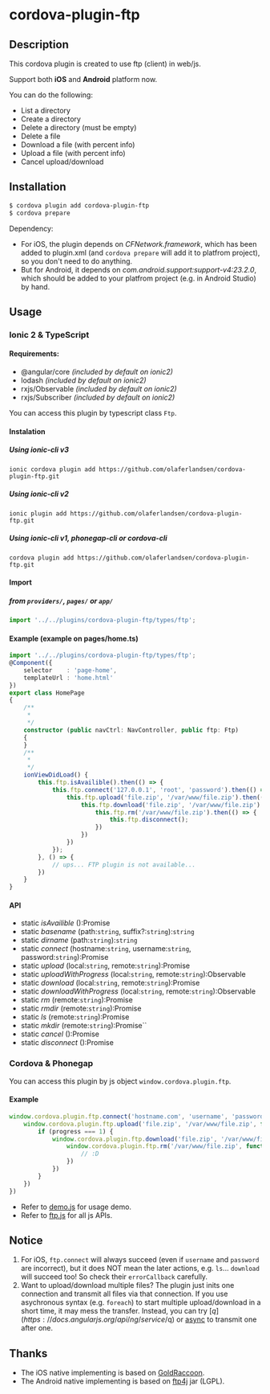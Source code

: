 # cordova-plugin-ftp

## Description

This cordova plugin is created to use ftp (client) in web/js.

Support both **iOS** and **Android** platform now.

You can do the following:

- List a directory
- Create a directory
- Delete a directory (must be empty)
- Delete a file
- Download a file (with percent info)
- Upload a file (with percent info)
- Cancel upload/download

## Installation

```sh
$ cordova plugin add cordova-plugin-ftp
$ cordova prepare
```

Dependency:

- For iOS, the plugin depends on *CFNetwork.framework*, which has been added to plugin.xml (and `cordova prepare` will add it to platfrom project), so you don't need to do anything.
- But for Android, it depends on *com.android.support:support-v4:23.2.0*, which should be added to your platfrom project (e.g. in Android Studio) by hand.

## Usage
### Ionic 2 & TypeScript
#### Requirements:
* @angular/core *(included by default on ionic2)*
* lodash *(included by default on ionic2)*
* rxjs/Observable *(included by default on ionic2)*
* rxjs/Subscriber *(included by default on ionic2)*

You can access this plugin by typescript class `Ftp`.
#### Instalation
##### Using ionic-cli v3
```
ionic cordova plugin add https://github.com/olaferlandsen/cordova-plugin-ftp.git
```
##### Using ionic-cli v2
```
ionic plugin add https://github.com/olaferlandsen/cordova-plugin-ftp.git
```
##### Using ionic-cli v1, phonegap-cli or cordova-cli
```
cordova plugin add https://github.com/olaferlandsen/cordova-plugin-ftp.git
```
#### Import
##### from `providers/`, `pages/` or `app/`
```typescript
import '../../plugins/cordova-plugin-ftp/types/ftp';
```

#### Example (example on pages/home.ts)
```typescript
import '../../plugins/cordova-plugin-ftp/types/ftp';
@Component({
    selector    : 'page-home',
    templateUrl : 'home.html'
})
export class HomePage
{
    /**
     *
     */
    constructor (public navCtrl: NavController, public ftp: Ftp)
    {
    }
    /**
     *
     */
    ionViewDidLoad() {
        this.ftp.isAvailible().then(() => {
            this.ftp.connect('127.0.0.1', 'root', 'password').then(() => {
                this.ftp.upload('file.zip', '/var/www/file.zip').then(() => {
                    this.ftp.download('file.zip', '/var/www/file.zip').then(() => {
                        this.ftp.rm('/var/www/file.zip').then(() => {
                            this.ftp.disconnect();
                        })
                    })
                })
            });
        }, () => {
            // ups... FTP plugin is not available...
        })
    }
}
```
#### API
* static *isAvailible* ():Promise<any>
* static *basename* (path:`string`, suffix?:`string`):`string`
* static *dirname* (path:`string`):`string`
* static *connect* (hostname:`string`, username:`string`, password:`string`):Promise<any>
* static *upload* (local:`string`, remote:`string`):Promise<any>
* static *uploadWithProgress* (local:`string`, remote:`string`):Observable<any>
* static *download* (local:`string`, remote:`string`):Promise<any>
* static *downloadWithProgress*  (local:`string`, remote:`string`):Observable<any>
* static *rm* (remote:`string`):Promise<any>
* static *rmdir* (remote:`string`):Promise<any>
* static *ls* (remote:`string`):Promise<any>
* static *mkdir* (remote:`string`):Promise<any>``
* static *cancel* ():Promise<any>
* static *disconnect* ():Promise<any>


### Cordova & Phonegap
You can access this plugin by js object `window.cordova.plugin.ftp`.

#### Example
```javascript
window.cordova.plugin.ftp.connect('hostname.com', 'username', 'password', function () {
    window.cordova.plugin.ftp.upload('file.zip', '/var/www/file.zip', function (progress) {
        if (progress === 1) {
            window.cordova.plugin.ftp.download('file.zip', '/var/www/file.zip', function() {
                window.cordova.plugin.ftp.rm('/var/www/file.zip', function() {
                    // :D
                })
            })
        }
    })
})
```
- Refer to [demo.js](./demo.js) for usage demo.
- Refer to [ftp.js](./www/ftp.js) for all js APIs.

## Notice

1. For iOS, `ftp.connect` will always succeed (even if `username` and `password` are incorrect), but it does NOT mean the later actions, e.g. `ls`... `download` will succeed too! So check their `errorCallback` carefully.
2. Want to upload/download multiple files? The plugin just inits one connection and transmit all files via that connection. If you use asychronous syntax (e.g. `foreach`) to start multiple upload/download in a short time, it may mess the transfer. Instead, you can try [$q](https://docs.angularjs.org/api/ng/service/$q) or [async](https://github.com/caolan/async) to transmit one after one.

## Thanks

- The iOS native implementing is based on [GoldRaccoon](https://github.com/albertodebortoli/GoldRaccoon).
- The Android native implementing is based on [ftp4j](http://www.sauronsoftware.it/projects/ftp4j/) jar (LGPL).

